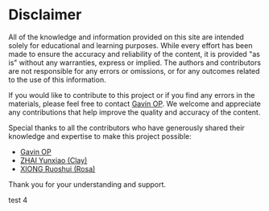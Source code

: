 # Disclaimer

All of the knowledge and information provided on this site are intended solely for educational and learning purposes. While every effort has been made to ensure the accuracy and reliability of the content, it is provided "as is" without any warranties, express or implied. The authors and contributors are not responsible for any errors or omissions, or for any outcomes related to the use of this information.

If you would like to contribute to this project or if you find any errors in the materials, please feel free to contact [Gavin OP](mailto:HaoxiangZhang@link.cuhk.edu.hk). We welcome and appreciate any contributions that help improve the quality and accuracy of the content.

Special thanks to all the contributors who have generously shared their knowledge and expertise to make this project possible:

- [Gavin OP](mailto:HaoxiangZhang@link.cuhk.edu.hk)
- [ZHAI Yunxiao (Clay)](mailto:clay.zhai@link.cuhk.edu.hk)
- [XIONG Ruoshui (Rosa)](mailto:ruoshui2021@gmail.com)

Thank you for your understanding and support.

test 4